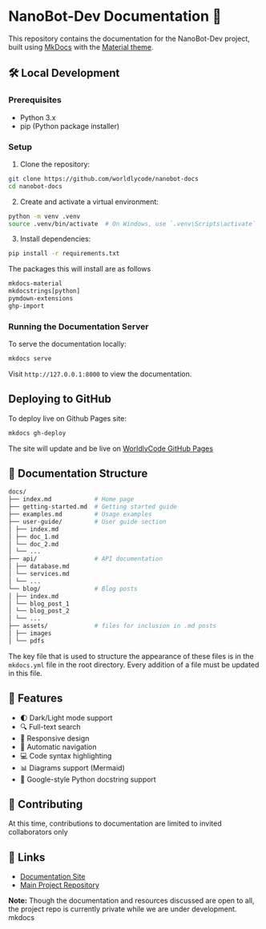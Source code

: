 # NanoBot-Dev Documentation 🤖

This repository contains the documentation for the NanoBot-Dev project, built using [MkDocs](https://www.mkdocs.org/) with the [Material theme](https://squidfunk.github.io/mkdocs-material/).

## 🛠️ Local Development

### Prerequisites
- Python 3.x
- pip (Python package installer)

### Setup

1. Clone the repository:
```bash
git clone https://github.com/worldlycode/nanobot-docs
cd nanobot-docs
```

2. Create and activate a virtual environment:
```bash
python -m venv .venv
source .venv/bin/activate  # On Windows, use `.venv\Scripts\activate`
```

3. Install dependencies:
```bash
pip install -r requirements.txt
```
The packages this will install are as follows
```txt
mkdocs-material
mkdocstrings[python]
pymdown-extensions
ghp-import
```

### Running the Documentation Server

To serve the documentation locally:
```bash
mkdocs serve
```

Visit `http://127.0.0.1:8000` to view the documentation.

## Deploying to GitHub

To deploy live on Github Pages site:
```bash
mkdocs gh-deploy
```

The site will update and be live on [WorldlyCode GitHub Pages](https://worldlycode.github.io/nanobot-dev-docs/)

## 📖 Documentation Structure

```bash
docs/
├── index.md            # Home page
├── getting-started.md  # Getting started guide
├── examples.md         # Usage examples
├── user-guide/         # User guide section
│ ├── index.md
│ ├── doc_1.md
│ └── doc_2.md
│ └── ...
├── api/                # API documentation
│ ├── database.md
│ └── services.md
│ └── ...
└── blog/               # Blog posts
│ ├── index.md
│ └── blog_post_1
│ └── blog_post_2
│ └── ...
├── assets/             # files for inclusion in .md posts
│ ├── images
│ └── pdfs
```

The key file that is used to structure the appearance of these files is in the `mkdocs.yml` file in the root directory.  Every addition of a file must be updated in this file.  

## 🎨 Features

- 🌓 Dark/Light mode support
- 🔍 Full-text search
- 📱 Responsive design
- 🔗 Automatic navigation
- 💻 Code syntax highlighting
- 📊 Diagrams support (Mermaid)
- 📝 Google-style Python docstring support

## 🤝 Contributing

At this time, contributions to documentation are limited to invited collaborators only

## 🔗 Links

- [Documentation Site](https://worldlycode.github.io/nanobot-dev-docs)
- [Main Project Repository](https://github.com/worldlycode/nanobot-dev)

**Note:** Though the documentation and resources discussed are open to all, the project repo is currently private while we are under development. mkdocs